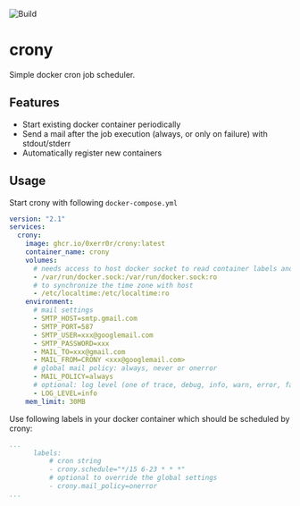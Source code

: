 ![Build](https://github.com/0xERR0R/crony/workflows/Build/badge.svg)

# crony

Simple docker cron job scheduler.

## Features

- Start existing docker container periodically
- Send a mail after the job execution (always, or only on failure) with stdout/stderr
- Automatically register new containers

## Usage

Start crony with following `docker-compose.yml`

```yaml
version: "2.1"
services:
  crony:
    image: ghcr.io/0xerr0r/crony:latest
    container_name: crony
    volumes:
      # needs access to host docker socket to read container labels and start job containers
      - /var/run/docker.sock:/var/run/docker.sock:ro
      # to synchronize the time zone with host
      - /etc/localtime:/etc/localtime:ro
    environment:
      # mail settings
      - SMTP_HOST=smtp.gmail.com 
      - SMTP_PORT=587
      - SMTP_USER=xxx@googlemail.com
      - SMTP_PASSWORD=xxx
      - MAIL_TO=xxx@gmail.com
      - MAIL_FROM=CRONY <xxx@googlemail.com>
      # global mail policy: always, never or onerror
      - MAIL_POLICY=always
      # optional: log level (one of trace, debug, info, warn, error, fatal), info is default if not set
      - LOG_LEVEL=info
    mem_limit: 30MB
```


Use following labels in your docker container which should be scheduled by crony:

```yaml
...
      labels:
          # cron string
          - crony.schedule="*/15 6-23 * * *"
          # optional to override the global settings
          - crony.mail_policy=onerror
...
```